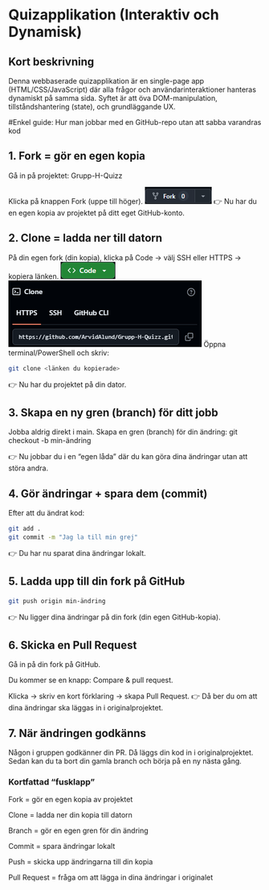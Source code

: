 # Quizapplikation (Interaktiv och Dynamisk)

## Kort beskrivning

Denna webbaserade quizapplikation är en single-page app (HTML/CSS/JavaScript) där alla frågor och användarinteraktioner hanteras dynamiskt på samma sida. Syftet är att öva DOM-manipulation, tillståndshantering (state), och grundläggande UX.

#Enkel guide: Hur man jobbar med en GitHub-repo utan att sabba varandras kod

## 1. Fork = gör en egen kopia

Gå in på projektet: Grupp-H-Quizz

Klicka på knappen Fork (uppe till höger).
![Fork](./public/bild1.png)
👉 Nu har du en egen kopia av projektet på ditt eget GitHub-konto.

## 2. Clone = ladda ner till datorn

På din egen fork (din kopia), klicka på Code → välj SSH eller HTTPS → kopiera länken.
![Code](./public/bild2.png)
![Clone](./public/bild3.png)
Öppna terminal/PowerShell och skriv:

```bash
git clone <länken du kopierade>
```

👉 Nu har du projektet på din dator.

## 3. Skapa en ny gren (branch) för ditt jobb

Jobba aldrig direkt i main. Skapa en gren (branch) för din ändring:
git checkout -b min-ändring

👉 Nu jobbar du i en “egen låda” där du kan göra dina ändringar utan att störa andra.

## 4. Gör ändringar + spara dem (commit)

Efter att du ändrat kod:

```bash
git add .
git commit -m "Jag la till min grej"
```

👉 Du har nu sparat dina ändringar lokalt.

## 5. Ladda upp till din fork på GitHub

```bash
git push origin min-ändring
```

👉 Nu ligger dina ändringar på din fork (din egen GitHub-kopia).

## 6. Skicka en Pull Request

Gå in på din fork på GitHub.

Du kommer se en knapp: Compare & pull request.

Klicka → skriv en kort förklaring → skapa Pull Request.
👉 Då ber du om att dina ändringar ska läggas in i originalprojektet.

## 7. När ändringen godkänns

Någon i gruppen godkänner din PR. Då läggs din kod in i originalprojektet.
Sedan kan du ta bort din gamla branch och börja på en ny nästa gång.

### Kortfattad “fusklapp”

Fork = gör en egen kopia av projektet

Clone = ladda ner din kopia till datorn

Branch = gör en egen gren för din ändring

Commit = spara ändringar lokalt

Push = skicka upp ändringarna till din kopia

Pull Request = fråga om att lägga in dina ändringar i originalet
